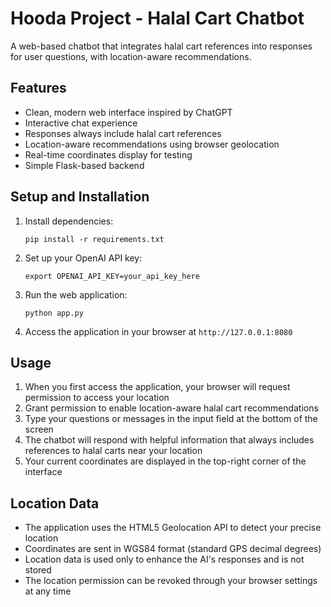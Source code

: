 # Hooda Project - Halal Cart Chatbot

A web-based chatbot that integrates halal cart references into responses for user questions, with location-aware recommendations.

## Features

- Clean, modern web interface inspired by ChatGPT
- Interactive chat experience
- Responses always include halal cart references
- Location-aware recommendations using browser geolocation
- Real-time coordinates display for testing
- Simple Flask-based backend

## Setup and Installation

1. Install dependencies:
   ```
   pip install -r requirements.txt
   ```

2. Set up your OpenAI API key:
   ```
   export OPENAI_API_KEY=your_api_key_here
   ```

3. Run the web application:
   ```
   python app.py
   ```

4. Access the application in your browser at `http://127.0.0.1:8080`

## Usage

1. When you first access the application, your browser will request permission to access your location
2. Grant permission to enable location-aware halal cart recommendations
3. Type your questions or messages in the input field at the bottom of the screen
4. The chatbot will respond with helpful information that always includes references to halal carts near your location
5. Your current coordinates are displayed in the top-right corner of the interface

## Location Data

- The application uses the HTML5 Geolocation API to detect your precise location
- Coordinates are sent in WGS84 format (standard GPS decimal degrees)
- Location data is used only to enhance the AI's responses and is not stored
- The location permission can be revoked through your browser settings at any time